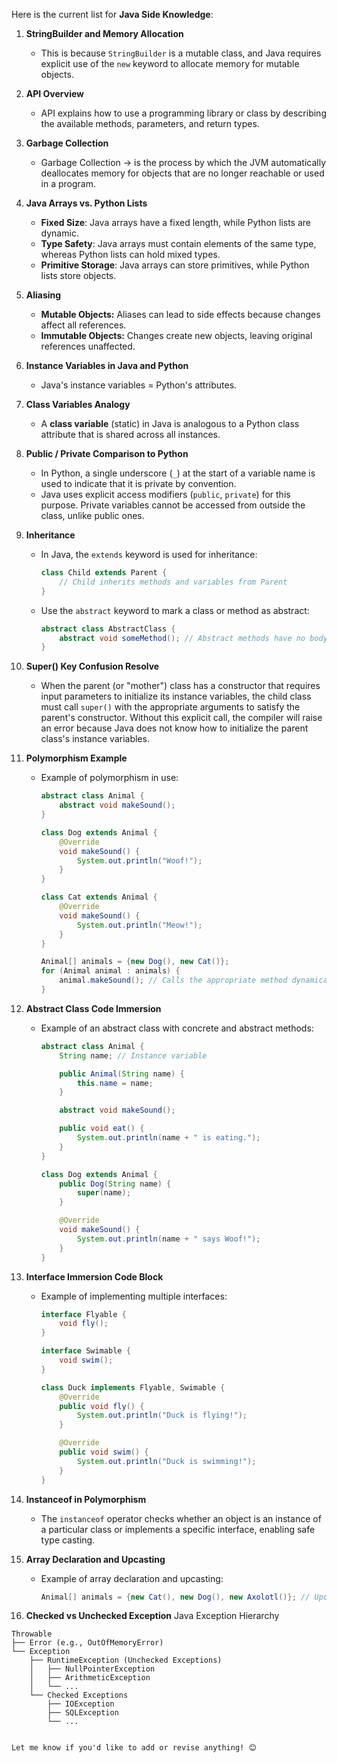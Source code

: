 Here is the current list for **Java Side Knowledge**:

1. **StringBuilder and Memory Allocation**  
   - This is because `StringBuilder` is a mutable class, and Java requires explicit use of the `new` keyword to allocate memory for mutable objects.

2. **API Overview**  
   - API explains how to use a programming library or class by describing the available methods, parameters, and return types.

3. **Garbage Collection**  
   - Garbage Collection -> is the process by which the JVM automatically deallocates memory for objects that are no longer reachable or used in a program.

4. **Java Arrays vs. Python Lists**  
   - **Fixed Size**: Java arrays have a fixed length, while Python lists are dynamic.  
   - **Type Safety**: Java arrays must contain elements of the same type, whereas Python lists can hold mixed types.  
   - **Primitive Storage**: Java arrays can store primitives, while Python lists store objects.

5. **Aliasing**  
   - **Mutable Objects:** Aliases can lead to side effects because changes affect all references.  
   - **Immutable Objects:** Changes create new objects, leaving original references unaffected.

6. **Instance Variables in Java and Python**  
   - Java's instance variables = Python's attributes.

7. **Class Variables Analogy**  
   - A **class variable** (static) in Java is analogous to a Python class attribute that is shared across all instances.

8. **Public / Private Comparison to Python**  
   - In Python, a single underscore (`_`) at the start of a variable name is used to indicate that it is private by convention.  
   - Java uses explicit access modifiers (`public`, `private`) for this purpose. Private variables cannot be accessed from outside the class, unlike public ones.

9. **Inheritance**  
   - In Java, the `extends` keyword is used for inheritance:  
     ```java
     class Child extends Parent {
         // Child inherits methods and variables from Parent
     }
     ```  
   - Use the `abstract` keyword to mark a class or method as abstract:  
     ```java
     abstract class AbstractClass {
         abstract void someMethod(); // Abstract methods have no body
     }
     ```

10. **Super() Key Confusion Resolve**  
    - When the parent (or "mother") class has a constructor that requires input parameters to initialize its instance variables, the child class must call `super()` with the appropriate arguments to satisfy the parent's constructor. Without this explicit call, the compiler will raise an error because Java does not know how to initialize the parent class's instance variables.

11. **Polymorphism Example**  
    - Example of polymorphism in use:  
      ```java
      abstract class Animal {
          abstract void makeSound();
      }

      class Dog extends Animal {
          @Override
          void makeSound() {
              System.out.println("Woof!");
          }
      }

      class Cat extends Animal {
          @Override
          void makeSound() {
              System.out.println("Meow!");
          }
      }

      Animal[] animals = {new Dog(), new Cat()};
      for (Animal animal : animals) {
          animal.makeSound(); // Calls the appropriate method dynamically
      }
      ```

12. **Abstract Class Code Immersion**  
    - Example of an abstract class with concrete and abstract methods:  
      ```java
      abstract class Animal {
          String name; // Instance variable

          public Animal(String name) {
              this.name = name;
          }

          abstract void makeSound();

          public void eat() {
              System.out.println(name + " is eating.");
          }
      }

      class Dog extends Animal {
          public Dog(String name) {
              super(name);
          }

          @Override
          void makeSound() {
              System.out.println(name + " says Woof!");
          }
      }
      ```

13. **Interface Immersion Code Block**  
    - Example of implementing multiple interfaces:  
      ```java
      interface Flyable {
          void fly();
      }

      interface Swimable {
          void swim();
      }

      class Duck implements Flyable, Swimable {
          @Override
          public void fly() {
              System.out.println("Duck is flying!");
          }

          @Override
          public void swim() {
              System.out.println("Duck is swimming!");
          }
      }
      ```

14. **Instanceof in Polymorphism**  
    - The `instanceof` operator checks whether an object is an instance of a particular class or implements a specific interface, enabling safe type casting.

15. **Array Declaration and Upcasting**  
    - Example of array declaration and upcasting:  
      ```java
      Animal[] animals = {new Cat(), new Dog(), new Axolotl()}; // Upcasting here
      ```
16. **Checked vs Unchecked Exception**
   Java Exception Hierarchy
   ```plaintext
   Throwable
   ├── Error (e.g., OutOfMemoryError)
   └── Exception
       ├── RuntimeException (Unchecked Exceptions)
       │   ├── NullPointerException
       │   ├── ArithmeticException
       │   └── ...
       └── Checked Exceptions
           ├── IOException
           ├── SQLException
           └── ...


Let me know if you'd like to add or revise anything! 😊
